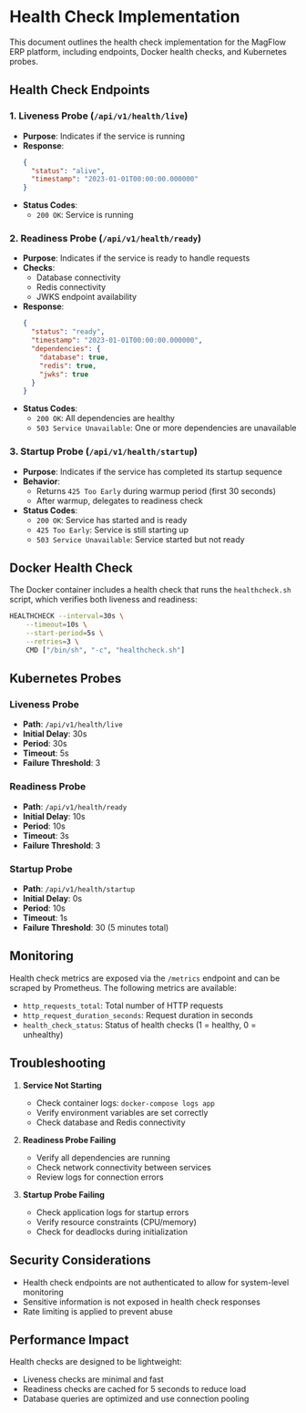 # Health Check Implementation

This document outlines the health check implementation for the MagFlow ERP platform, including endpoints, Docker health checks, and Kubernetes probes.

## Health Check Endpoints

### 1. Liveness Probe (`/api/v1/health/live`)
- **Purpose**: Indicates if the service is running
- **Response**:
  ```json
  {
    "status": "alive",
    "timestamp": "2023-01-01T00:00:00.000000"
  }
  ```
- **Status Codes**:
  - `200 OK`: Service is running

### 2. Readiness Probe (`/api/v1/health/ready`)
- **Purpose**: Indicates if the service is ready to handle requests
- **Checks**:
  - Database connectivity
  - Redis connectivity
  - JWKS endpoint availability
- **Response**:
  ```json
  {
    "status": "ready",
    "timestamp": "2023-01-01T00:00:00.000000",
    "dependencies": {
      "database": true,
      "redis": true,
      "jwks": true
    }
  }
  ```
- **Status Codes**:
  - `200 OK`: All dependencies are healthy
  - `503 Service Unavailable`: One or more dependencies are unavailable

### 3. Startup Probe (`/api/v1/health/startup`)
- **Purpose**: Indicates if the service has completed its startup sequence
- **Behavior**:
  - Returns `425 Too Early` during warmup period (first 30 seconds)
  - After warmup, delegates to readiness check
- **Status Codes**:
  - `200 OK`: Service has started and is ready
  - `425 Too Early`: Service is still starting up
  - `503 Service Unavailable`: Service started but not ready

## Docker Health Check

The Docker container includes a health check that runs the `healthcheck.sh` script, which verifies both liveness and readiness:

```bash
HEALTHCHECK --interval=30s \
    --timeout=10s \
    --start-period=5s \
    --retries=3 \
    CMD ["/bin/sh", "-c", "healthcheck.sh"]
```

## Kubernetes Probes

### Liveness Probe
- **Path**: `/api/v1/health/live`
- **Initial Delay**: 30s
- **Period**: 30s
- **Timeout**: 5s
- **Failure Threshold**: 3

### Readiness Probe
- **Path**: `/api/v1/health/ready`
- **Initial Delay**: 10s
- **Period**: 10s
- **Timeout**: 3s
- **Failure Threshold**: 3

### Startup Probe
- **Path**: `/api/v1/health/startup`
- **Initial Delay**: 0s
- **Period**: 10s
- **Timeout**: 1s
- **Failure Threshold**: 30 (5 minutes total)

## Monitoring

Health check metrics are exposed via the `/metrics` endpoint and can be scraped by Prometheus. The following metrics are available:

- `http_requests_total`: Total number of HTTP requests
- `http_request_duration_seconds`: Request duration in seconds
- `health_check_status`: Status of health checks (1 = healthy, 0 = unhealthy)

## Troubleshooting

1. **Service Not Starting**
   - Check container logs: `docker-compose logs app`
   - Verify environment variables are set correctly
   - Check database and Redis connectivity

2. **Readiness Probe Failing**
   - Verify all dependencies are running
   - Check network connectivity between services
   - Review logs for connection errors

3. **Startup Probe Failing**
   - Check application logs for startup errors
   - Verify resource constraints (CPU/memory)
   - Check for deadlocks during initialization

## Security Considerations

- Health check endpoints are not authenticated to allow for system-level monitoring
- Sensitive information is not exposed in health check responses
- Rate limiting is applied to prevent abuse

## Performance Impact

Health checks are designed to be lightweight:
- Liveness checks are minimal and fast
- Readiness checks are cached for 5 seconds to reduce load
- Database queries are optimized and use connection pooling
